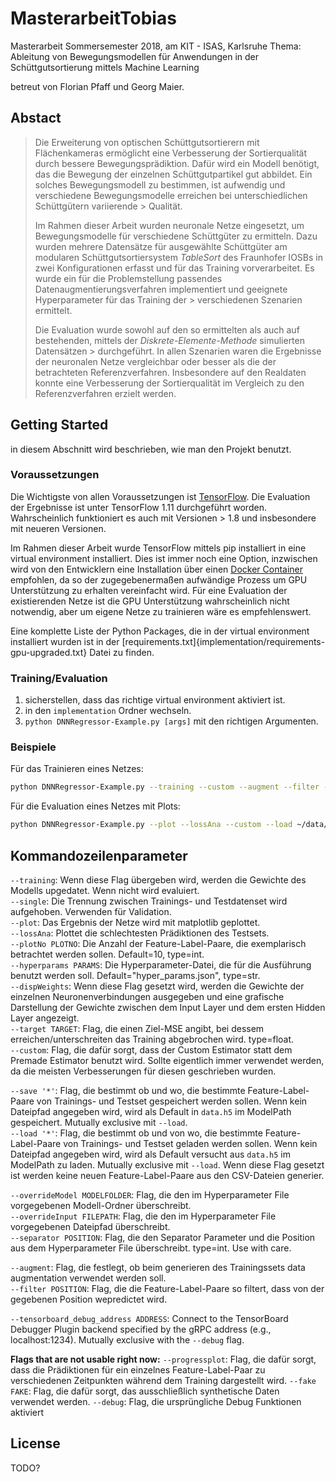 # MasterarbeitTobias
Masterarbeit Sommersemester 2018, am KIT - ISAS, Karlsruhe
Thema: Ableitung von Bewegungsmodellen für Anwendungen in der Schüttgutsortierung mittels Machine Learning

betreut von Florian Pfaff und Georg Maier.

## Abstact 
> Die Erweiterung von optischen Schüttgutsortierern mit Flächenkameras ermöglicht eine Verbesserung der Sortierqualität durch bessere Bewegungsprädiktion.
> Dafür wird ein Modell benötigt, das die Bewegung der einzelnen Schüttgutpartikel gut abbildet.
> Ein solches Bewegungsmodell zu bestimmen, ist aufwendig und verschiedene Bewegungsmodelle erreichen bei unterschiedlichen Schüttgütern variierende > Qualität.
> 
> Im Rahmen dieser Arbeit wurden neuronale Netze eingesetzt, um Bewegungsmodelle für verschiedene Schüttgüter zu ermitteln.
> Dazu wurden mehrere Datensätze für ausgewählte Schüttgüter 
> am modularen Schüttgutsortiersystem _TableSort_ des Fraunhofer IOSBs in zwei Konfigurationen erfasst und für das Training vorverarbeitet.
> Es wurde ein für die Problemstellung passendes Datenaugmentierungsverfahren implementiert und geeignete Hyperparameter für das Training der > verschiedenen Szenarien ermittelt.
> 
> Die Evaluation wurde sowohl auf den so ermittelten als auch auf bestehenden, mittels der _Diskrete-Elemente-Methode_ simulierten Datensätzen > durchgeführt.
> In allen Szenarien waren die Ergebnisse der neuronalen Netze vergleichbar oder besser als die der betrachteten Referenzverfahren.
> Insbesondere auf den Realdaten konnte eine Verbesserung der Sortierqualität im Vergleich zu den Referenzverfahren erzielt werden. 

## Getting Started

in diesem Abschnitt wird beschrieben, wie man den Projekt benutzt.

### Voraussetzungen

Die Wichtigste von allen Voraussetzungen ist [TensorFlow](https://www.tensorflow.org/).
Die Evaluation der Ergebnisse ist unter TensorFlow 1.11 durchgeführt worden.
Wahrscheinlich funktioniert es auch mit Versionen > 1.8 und insbesondere mit neueren Versionen. 

Im Rahmen dieser Arbeit wurde TensorFlow mittels pip installiert in eine virtual environment installiert.
Dies ist immer noch eine Option, inzwischen wird von den Entwicklern eine Installation über einen [Docker Container](https://www.tensorflow.org/install/docker) empfohlen, 
da so der zugegebenermaßen aufwändige Prozess um GPU Unterstützung zu erhalten vereinfacht wird.
Für eine Evaluation der existierenden Netze ist die GPU Unterstützung wahrscheinlich nicht notwendig, 
aber um eigene Netze zu trainieren wäre es empfehlenswert.

Eine komplette Liste der Python Packages, die in der virtual environment installiert wurden ist in der [requirements.txt]{implementation/requirements-gpu-upgraded.txt} Datei zu finden.

### Training/Evaluation

1. sicherstellen, dass das richtige virtual environment aktiviert ist.
2. in den `implementation` Ordner wechseln.
3.  `python DNNRegressor-Example.py [args]` mit den richtigen Argumenten. 


### Beispiele

Für das Trainieren eines Netzes:
```bash
python DNNRegressor-Example.py --training --custom --augment --filter --save ~/data/pfefferRutscheSeparator-FS5-filterAugm-750Distance.h5 --hyperparams ~/filteredParticles-Real-Pfeffer-Rutsche-final.json --overrideModel ~/models/Separator/pfefferRutscheSeparator 2>&1 | tee -a ~/logs/RealPfeffer_Rutsche_Final.txt
```


Für die Evaluation eines Netzes mit Plots:
```bash
python DNNRegressor-Example.py --plot --lossAna --custom --load ~/data/pfefferRutscheSeparator-FS5-filterAugm-750Distance.h5 --hyperparams ~/filteredParticles-Real-Pfeffer-Rutsche-final.json --overrideModel ~/models/Separator/pfefferRutscheSeparator 2>&1 | tee -a ~/logs/RealPfeffer_Rutsche_Final.txt
```



## Kommandozeilenparameter


`--training`: Wenn diese Flag übergeben wird, werden die Gewichte des Modells upgedatet. Wenn nicht wird evaluiert.<br/>
`--single`: Die Trennung zwischen Trainings- und Testdatenset wird aufgehoben. Verwenden für Validation. <br/>
`--plot`: Das Ergebnis der Netze wird mit matplotlib geplottet.<br/>
`--lossAna`: Plottet die schlechtesten Prädiktionen des Testsets.<br/>
`--plotNo PLOTNO`: Die Anzahl der Feature-Label-Paare, die exemplarisch betrachtet werden sollen. Default=10, type=int.<br/>
`--hyperparams PARAMS`: Die Hyperparameter-Datei, die für die Ausführung benutzt werden soll. Default="hyper_params.json", type=str.<br/>
`--dispWeights`: Wenn diese Flag gesetzt wird, werden die Gewichte der einzelnen Neuronenverbindungen ausgegeben und eine grafische Darstellung der Gewichte zwischen dem Input Layer und dem ersten Hidden Layer angezeigt.<br/>
`--target TARGET`: Flag, die einen Ziel-MSE angibt, bei dessem erreichen/unterschreiten das Training abgebrochen wird. type=float.<br/>
`--custom`: Flag, die dafür sorgt, dass der Custom Estimator statt dem Premade Estimator benutzt wird. Sollte eigentlich immer verwendet werden, da die meisten Verbesserungen für diesen geschrieben wurden. 


`--save '*'`: Flag, die bestimmt ob und wo, die bestimmte Feature-Label-Paare von Trainings- und Testset gespeichert werden sollen. Wenn kein Dateipfad angegeben wird, wird als Default in `data.h5` im ModelPath gespeichert. Mutually exclusive mit `--load`.<br/>
`--load '*'`: Flag, die bestimmt ob und von wo, die bestimmte Feature-Label-Paare von Trainings- und Testset geladen werden sollen. Wenn kein Dateipfad angegeben wird, wird als Default versucht aus `data.h5` im ModelPath zu laden. Mutually exclusive mit `--load`. Wenn diese Flag gesetzt ist werden keine neuen Feature-Label-Paare aus den CSV-Dateien generier.<br/>


`--overrideModel MODELFOLDER`: Flag, die den im Hyperparameter File vorgegebenen Modell-Ordner überschreibt. <br/>
`--overrideInput FILEPATH`: Flag, die den im Hyperparameter File vorgegebenen Dateipfad überschreibt. <br/>
`--separator POSITION`: Flag, die den Separator Parameter und die Position aus dem Hyperparameter File überschreibt. type=int. Use with care.

`--augment`: Flag, die festlegt, ob beim generieren des Trainingssets data augmentation verwendet werden soll.<br/>
`--filter POSITION`: Flag, die die Feature-Label-Paare so filtert, dass von der gegebenen Position wepredictet wird.

`--tensorboard_debug_address ADDRESS`: Connect to the TensorBoard Debugger Plugin backend specified by the gRPC address (e.g., localhost:1234). Mutually exclusive with the `--debug` flag.



**Flags that are not usable right now:**
`--progressplot`: Flag, die dafür sorgt, dass die Prädiktionen für ein einzelnes Feature-Label-Paar zu verschiedenen Zeitpunkten während dem Training dargestellt wird.
`--fake FAKE`: Flag, die dafür sorgt, das ausschließlich synthetische Daten verwendet werden.
`--debug`: Flag, die ursprüngliche Debug Funktionen aktiviert



## License

TODO?





